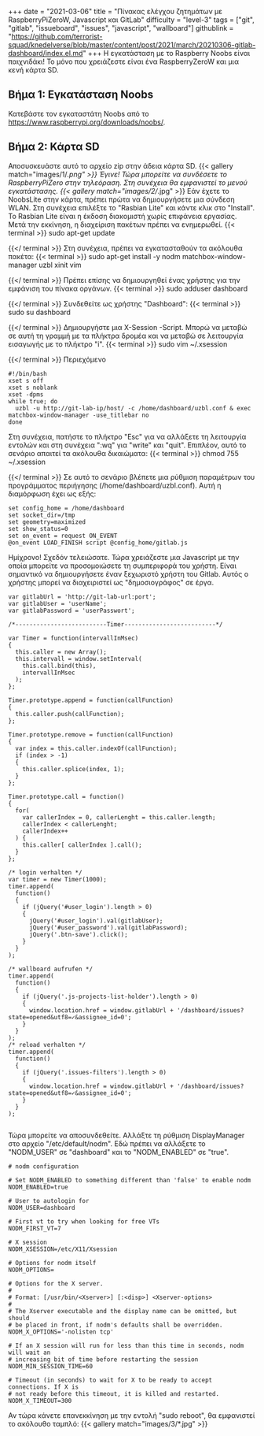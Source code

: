 +++
date = "2021-03-06"
title = "Πίνακας ελέγχου ζητημάτων με RaspberryPiZeroW, Javascript και GitLab"
difficulty = "level-3"
tags = ["git", "gitlab", "issueboard", "issues", "javascript", "wallboard"]
githublink = "https://github.com/terrorist-squad/knedelverse/blob/master/content/post/2021/march/20210306-gitlab-dashboard/index.el.md"
+++
Η εγκατάσταση με το Raspberry Noobs είναι παιχνιδάκι! Το μόνο που χρειάζεστε είναι ένα RaspberryZeroW και μια κενή κάρτα SD.
## Βήμα 1: Εγκατάσταση Noobs
Κατεβάστε τον εγκαταστάτη Noobs από το https://www.raspberrypi.org/downloads/noobs/.
## Βήμα 2: Κάρτα SD
Αποσυσκευάστε αυτό το αρχείο zip στην άδεια κάρτα SD.
{{< gallery match="images/1/*.png" >}}
Έγινε! Τώρα μπορείτε να συνδέσετε το RaspberryPiZero στην τηλεόραση. Στη συνέχεια θα εμφανιστεί το μενού εγκατάστασης.
{{< gallery match="images/2/*.jpg" >}}
Εάν έχετε το NoobsLite στην κάρτα, πρέπει πρώτα να δημιουργήσετε μια σύνδεση WLAN. Στη συνέχεια επιλέξτε το "Rasbian Lite" και κάντε κλικ στο "Install". Το Rasbian Lite είναι η έκδοση διακομιστή χωρίς επιφάνεια εργασίας. Μετά την εκκίνηση, η διαχείριση πακέτων πρέπει να ενημερωθεί.
{{< terminal >}}
sudo apt-get update

{{</ terminal >}}
Στη συνέχεια, πρέπει να εγκατασταθούν τα ακόλουθα πακέτα:
{{< terminal >}}
sudo apt-get install -y nodm matchbox-window-manager uzbl xinit vim

{{</ terminal >}}
Πρέπει επίσης να δημιουργηθεί ένας χρήστης για την εμφάνιση του πίνακα οργάνων.
{{< terminal >}}
sudo adduser dashboard

{{</ terminal >}}
Συνδεθείτε ως χρήστης "Dashboard":
{{< terminal >}}
sudo su dashboard

{{</ terminal >}}
Δημιουργήστε μια X-Session -Script. Μπορώ να μεταβώ σε αυτή τη γραμμή με τα πλήκτρα δρομέα και να μεταβώ σε λειτουργία εισαγωγής με το πλήκτρο "i".
{{< terminal >}}
sudo vim ~/.xsession

{{</ terminal >}}
Περιεχόμενο
```
#!/bin/bash 
xset s off 
xset s noblank 
xset -dpms 
while true; do 
  uzbl -u http://git-lab-ip/host/ -c /home/dashboard/uzbl.conf & exec matchbox-window-manager -use_titlebar no
done

```
Στη συνέχεια, πατήστε το πλήκτρο "Esc" για να αλλάξετε τη λειτουργία εντολών και στη συνέχεια ":wq" για "write" και "quit". Επιπλέον, αυτό το σενάριο απαιτεί τα ακόλουθα δικαιώματα:
{{< terminal >}}
chmod 755 ~/.xsession

{{</ terminal >}}
Σε αυτό το σενάριο βλέπετε μια ρύθμιση παραμέτρων του προγράμματος περιήγησης (/home/dashboard/uzbl.conf). Αυτή η διαμόρφωση έχει ως εξής:
```
set config_home = /home/dashboard 
set socket_dir=/tmp 
set geometry=maximized 
set show_status=0 
set on_event = request ON_EVENT 
@on_event LOAD_FINISH script @config_home/gitlab.js

```
Ημίχρονο! Σχεδόν τελειώσατε. Τώρα χρειάζεστε μια Javascript με την οποία μπορείτε να προσομοιώσετε τη συμπεριφορά του χρήστη. Είναι σημαντικό να δημιουργήσετε έναν ξεχωριστό χρήστη του Gitlab. Αυτός ο χρήστης μπορεί να διαχειριστεί ως "δημοσιογράφος" σε έργα.
```
var gitlabUrl = 'http://git-lab-url:port';
var gitlabUser = 'userName';
var gitlabPassword = 'userPasswort';

/*--------------------------Timer--------------------------*/

var Timer = function(intervallInMsec)
{
  this.caller = new Array();
  this.intervall = window.setInterval(
    this.call.bind(this),
    intervallInMsec
  );
};

Timer.prototype.append = function(callFunction)
{
  this.caller.push(callFunction);
};

Timer.prototype.remove = function(callFunction)
{
  var index = this.caller.indexOf(callFunction);
  if (index > -1) 
  {
    this.caller.splice(index, 1);
  }
};

Timer.prototype.call = function()
{
  for(
    var callerIndex = 0, callerLenght = this.caller.length;
    callerIndex < callerLenght;
    callerIndex++
  ) {
    this.caller[ callerIndex ].call();
  }
};

/* login verhalten */
var timer = new Timer(1000);
timer.append(
  function()
  {
    if (jQuery('#user_login').length > 0)
    {
      jQuery('#user_login').val(gitlabUser);
      jQuery('#user_password').val(gitlabPassword);
      jQuery('.btn-save').click();
    }
  }
);

/* wallboard aufrufen */
timer.append(
  function()
  {
    if (jQuery('.js-projects-list-holder').length > 0)
    {
      window.location.href = window.gitlabUrl + '/dashboard/issues?state=opened&utf8=✓&assignee_id=0';
    }
  }
);
/* reload verhalten */
timer.append(
  function()
  {
    if (jQuery('.issues-filters').length > 0)
    {
      window.location.href = window.gitlabUrl + '/dashboard/issues?state=opened&utf8=✓&assignee_id=0';
    }
  }
);


```
Τώρα μπορείτε να αποσυνδεθείτε. Αλλάξτε τη ρύθμιση DisplayManager στο αρχείο "/etc/default/nodm". Εδώ πρέπει να αλλάξετε το "NODM_USER" σε "dashboard" και το "NODM_ENABLED" σε "true".
```
# nodm configuration

# Set NODM_ENABLED to something different than 'false' to enable nodm
NODM_ENABLED=true

# User to autologin for
NODM_USER=dashboard

# First vt to try when looking for free VTs
NODM_FIRST_VT=7

# X session
NODM_XSESSION=/etc/X11/Xsession

# Options for nodm itself
NODM_OPTIONS=

# Options for the X server.
#
# Format: [/usr/bin/<Xserver>] [:<disp>] <Xserver-options>
#
# The Xserver executable and the display name can be omitted, but should
# be placed in front, if nodm's defaults shall be overridden.
NODM_X_OPTIONS='-nolisten tcp'

# If an X session will run for less than this time in seconds, nodm will wait an
# increasing bit of time before restarting the session
NODM_MIN_SESSION_TIME=60

# Timeout (in seconds) to wait for X to be ready to accept connections. If X is
# not ready before this timeout, it is killed and restarted.
NODM_X_TIMEOUT=300

```
Αν τώρα κάνετε επανεκκίνηση με την εντολή "sudo reboot", θα εμφανιστεί το ακόλουθο ταμπλό:
{{< gallery match="images/3/*.jpg" >}}
